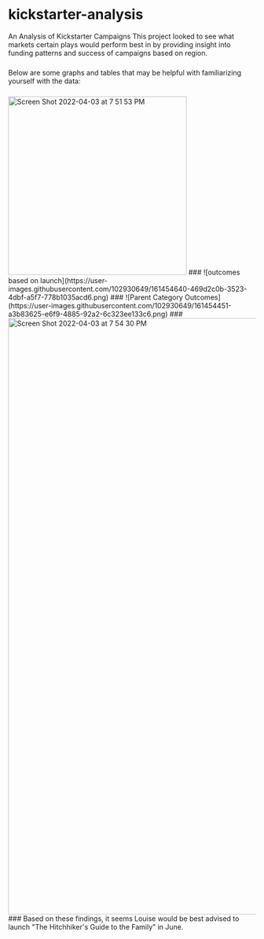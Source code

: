 # kickstarter-analysis
An Analysis of Kickstarter Campaigns
This project looked to see what markets certain plays would perform best in by providing insight into funding patterns and success of campaigns based on region.
###
Below are some graphs and tables that may be helpful with familiarizing yourself with the data:
###
<img width="363" alt="Screen Shot 2022-04-03 at 7 51 53 PM" src="https://user-images.githubusercontent.com/102930649/161454444-8b47c1ff-3905-46d2-a77e-27437f6071f9.png">
###
![outcomes based on launch](https://user-images.githubusercontent.com/102930649/161454640-469d2c0b-3523-4dbf-a5f7-778b1035acd6.png)
###
![Parent Category Outcomes](https://user-images.githubusercontent.com/102930649/161454451-a3b83625-e6f9-4885-92a2-6c323ee133c6.png)
###
<img width="1213" alt="Screen Shot 2022-04-03 at 7 54 30 PM" src="https://user-images.githubusercontent.com/102930649/161454529-a3214139-057e-4782-98ea-d7c80d1b21b8.png">
###
Based on these findings, it seems Louise would be best advised to launch "The Hitchhiker's Guide to the Family" in June. 
